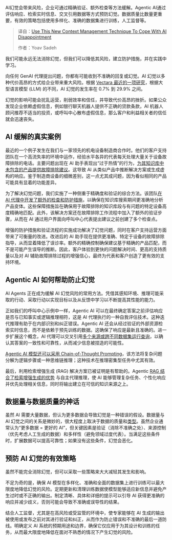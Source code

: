 <!--
title: 用全新情境管理技术，走出AI失望困境
cover: https://cdn.thenewstack.io/media/2025/08/cc65c627-marvin-meyer-syto3xs06fu-unsplash-scaled.jpg
summary: AI幻觉会带来风险，企业可通过精确验证、额外检查等方法缓解。Agentic AI通过评估响应、检索实时信息、交叉引用数据等方式预防幻觉。数据质量比数量更重要，有效的策略包括使用多样化、准确的数据集进行训练，人工监督等。
-->

AI幻觉会带来风险，企业可通过精确验证、额外检查等方法缓解。Agentic AI通过评估响应、检索实时信息、交叉引用数据等方式预防幻觉。数据质量比数量更重要，有效的策略包括使用多样化、准确的数据集进行训练，人工监督等。

> 译自：[Use This New Context Management Technique To Cope With AI Disappointment](https://thenewstack.io/use-this-new-context-management-technique-to-cope-with-ai-disappointment/)
> 
> 作者：Yoav Sadeh

我们可能永远无法消除幻觉，但我们可以降低其风险，建立防护措施，并在实践中学习。

向任何 GenAI 代理提出问题，你都有可能收到不准确的回复或幻觉。AI 幻觉以多种代价高昂的方式给企业带来重大风险。根据 [Vectara 最近的一项研究](https://github.com/vectara/hallucination-leaderboard)，根据大型语言模型 (LLM) 的不同，AI 幻觉的发生率在 0.7% 到 29.9% 之间。

幻觉的影响可能会扰乱运营，削弱效率和信任，并导致代价高昂的挫折。如果公众发现企业依赖虚假信息，例如银行聊天机器人提供不正确的贷款条款，AI 机器人顾问推荐不适当的投资，或呼叫中心散布虚假信息，那么客户和利益相关者的信任就会迅速丧失。

## AI 缓解的真实案例

最近的一个例子发生在我们与一家领先的机电设备制造商合作时。他们的客户支持团队在一个高流失率的环境中运作，经验水平各异的代表每天处理大量关于设备故障排除的电话。主要问题出现在 AI 助手表现出“过于热情”的行为，[为其知识库中未包含的产品提供故障排除建议](https://thenewstack.io/new-laravel-related-offerings-include-octane-alternative/)。这导致 AI 从类似产品中推断解决方案或生成虚构的响应。鉴于制造商设备的细微差别，这一点尤其成问题，因为看似相同的产品可能具有显着的功能差异。

为了解决幻觉问题，我们实施了一种侧重于精确度和验证的综合方法。该团队[在 AI 代理中开发了额外的检查和防护措施](https://thenewstack.io/ai-agents-transform-platform-engineering-at-microsoft/)，以确保在知识库搜索期间更准确地分析产品变体。这些保障措施旨在确保用于故障排除的知识库段与有问题的特定设备高度精确地匹配。此外，该解决方案还在故障排除工作流程中加入了额外的验证步骤，从而在 AI 通过用户界面向呼叫中心代表提出建议之前创建了多个检查点。

增强的防护措施和验证流程的实施成功解决了幻觉问题，同时在客户支持运营方面带来了可衡量的改进。改进后的 AI 助手现在提供更准确、特定于设备的故障排除指导，从而显着降低了误诊率。额外的精确控制确保建议基于精确的产品匹配，而不是可能产生误导的推断。因此，客户体验到更快的问题解决时间、更高的支持质量以及对 AI 辅助故障排除过程的增强信心，最终为代表和客户创造了更有效的支持环境。

## Agentic AI 如何帮助防止幻觉

AI Agents 正在成为缓解 AI 幻觉风险的常用方法。凭借其感知环境、推理可能采取的行动、采取行动以实现目标以及从反馈中学习以不断提高其性能的能力。

正如我们的呼叫中心示例中一样，Agentic AI 可以在最终确定答案之前评估响应是否与已知事实或逻辑推理相符，这是 AI 代理执行的一种自我评估技术。这种迭代推理有助于在内部识别和纠正错误。Agentic AI 还会从经过验证的外部资源检索实时信息，而不是依赖于预先训练的数据。这确保了响应是最新且准确的。进一步扩展这个概念，AI 代理可以交叉引用[多个来源或跨不同数据集运行查询](https://thenewstack.io/best-practices-collect-and-query-data-from-multiple-sources/)，以确认其答案的一致性和可靠性，从而减少信息被捏造的可能性。

[Agentic AI 模型还可以采用 Chain-of-Thought Prompting](https://thenewstack.io/how-to-add-reasoning-to-ai-agents-via-prompt-engineering/)，该方法将复杂问题分解为逻辑步骤或一种思维链推理；这种技术在推理密集型任务中尤其有效。

最后，利用检索增强生成 (RAG) 解决方案已被证明是有帮助的。Agentic [RAG 结合了检索增强生成的优势](https://thenewstack.io/advanced-retrieval-augmented-generation-rag-techniques/) 与自主代理推理，使 AI 能够管理复杂任务、个性化响应并优先处理相关信息，同时将输出建立在可信的知识来源之上。

## 数据量与数据质量的神话

虽然 AI 需要大量数据，但认为更多数据会导致幻觉是一种错误的假设。数据量与 AI 幻觉之间的关系是微妙的，很大程度上取决于数据的质量和[类型](https://thenewstack.io/redis-data-types-the-basics/)。虽然企业通常认为“更多数据 = 更好的 AI”，但关键因素是验证（消除不准确之处）、来源控制（优先考虑人工生成的数据）和多样性（避免领域过度代表）。当满足这些条件时，扩展数据可以提高可靠性；如果没有这些条件，幻觉会恶化。

## 预防 AI 幻觉的有效策略

虽然不能完全消除幻觉，但可以采取一些策略来大大减轻其发生和影响。

不足为奇的是，确保 AI 模型在多样化、准确和全面的数据集上进行训练可以最大限度地降低幻觉的风险。定期更新和清理训练数据使模型能够适应新信息并避免产生过时或不正确的输出。制定清晰、具体和详细的提示可以引导 AI 获得更准确的响应并减少歧义，否则可能会导致不准确或误导性的结果。

结合人工监督，尤其是在高风险或受监管的环境中，使专家能够在 AI 生成的输出被使用或发布之前对其进行验证和纠正，从而作为防止错误和不准确的最后一道防线。明确定义 AI 系统的预期用途和边界，确保它仅应用于为其设计和训练的任务，从而最大限度地降低在面对不熟悉的情况下产生幻觉的风险。